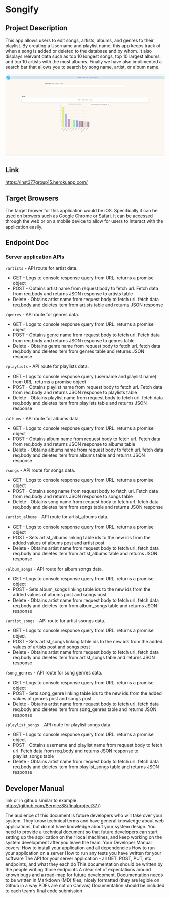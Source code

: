 # Songify

## Project Description
This app allows users to edit songs, artists, albums, and genres to their playlist. By creating a Username and playlist name, this app keeps track of when a song is added or deleted to the database and by whom. It also displays relevant data such as top 10 longest songs, top 10 largest albums, and top 10 artists with the most albums. Finally we have also implimented a search bar that allows you to search by song name, artist, or album name.

![Alt hompage](client/images/homepage.png)
## Link
https://inst377group15.herokuapp.com/

## Target Browsers
The target brower for this application would be iOS. Specifically it can be used on browers such as Google Chrome or Safari. It can be accessed through the web or on a mobile device to allow for users to interact with the application easily. 
## Endpoint Doc 
### Server application APIs
```/artists``` - API route for artist data.
* GET - Logs to console response query from URL. returns a promise object
* POST - Obtains artist name from request body to fetch url. Fetch data from req.body and returns JSON response to artists table
* Delete - Obtains artist name from request body to fetch url. fetch data req.body and deletes item from artists table and returns JSON response

```/genres``` - API route for genres data.
* GET - Logs to console response query from URL. returns a promise object
* POST - Obtains genre name from request body to fetch url. Fetch data from req.body and returns JSON response to genres table
* Delete - Obtains genre name from request body to fetch url. fetch data req.body and deletes item from genres table and returns JSON response

```/playlists``` - API route for playlists data.
* GET - Logs to console response query (username and playlist name) from URL. returns a promise object
* POST - Obtains playlist name from request body to fetch url. Fetch data from req.body and returns JSON response to playlists table
* Delete - Obtains playlist name from request body to fetch url. fetch data req.body and deletes item from playlists table and returns JSON response

```/albums``` - API route for albums data.
* GET - Logs to console response query from URL. returns a promise object
* POST - Obtains album name from request body to fetch url. Fetch data from req.body and returns JSON response to albums table
* Delete - Obtains albums name from request body to fetch url. fetch data req.body and deletes item from albums table and returns JSON response

```/songs``` - API route for songs data.
* GET - Logs to console response query from URL. returns a promise object
* POST - Obtains song name from request body to fetch url. Fetch data from req.body and returns JSON response to songs table
* Delete - Obtains song name from request body to fetch url. fetch data req.body and deletes item from songs table and returns JSON response

```/artist_albums``` - API route for artist_albums data.
* GET - Logs to console response query from URL. returns a promise object
* POST - Sets artist_albums linking table ids to the new ids from the added values of albums post and artist post
* Delete - Obtains artist name from request body to fetch url. fetch data req.body and deletes item from artist_albums table and returns JSON response

```/album_songs``` - API route for album songs data.
* GET - Logs to console response query from URL. returns a promise object
* POST - Sets album_songs linking table ids to the new ids from the added values of albums post and songs post
* Delete - Obtains artist name from request body to fetch url. fetch data req.body and deletes item from album_songs table and returns JSON response

```/artist_songs``` - API route for artist ssongs data.
* GET - Logs to console response query from URL. returns a promise object
* POST - Sets artist_songs linking table ids to the new ids from the added values of artists post and songs post
* Delete - Obtains artist name from request body to fetch url. fetch data req.body and deletes item from artist_songs table and returns JSON response

```/song_genres``` - API route for song genres data.
* GET - Logs to console response query from URL. returns a promise object
* POST - Sets song_genre linking table ids to the new ids from the added values of genres post and songs post
* Delete - Obtains artist name from request body to fetch url. fetch data req.body and deletes item from song_genres table and returns JSON response

```/playlist_songs``` - API route for playlist songs data.
* GET - Logs to console response query from URL. returns a promise object
* POST - Obtains username and playlist name from request body to fetch url. Fetch data from req.body and returns JSON response to playlist_songs table
* Delete - Obtains artist name from request body to fetch url. fetch data req.body and deletes item from playlist_songs table and returns JSON response




## Developer Manual
link or in github similar to example
https://github.com/Berniez88/finalproject377:

The audience of this document is future developers who will take over your system.
They know technical terms and have general knowledge about web applications, but do not have knowledge about your system design.
You need to provide a technical document so that future developers can start setting up the application on their local machines, and keep working on the system development after you leave the team.
Your Developer Manual covers:
How to install your application and all dependencies
How to run your application on a server
How to run any tests you have written for your software
The API for your server application - all GET, POST, PUT, etc endpoints, and what they each do
This documentation should be written by the people writing those endpoints
A clear set of expectations around known bugs and a road-map for future development.
Documentation needs to be written in Markdown (MD) files, nicely formatted (they are legible on Github in a way PDFs are not on Canvas)
Documentation should be included to each team’s final code submission
